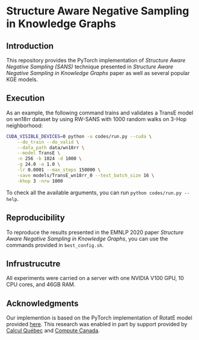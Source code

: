 # Structure Aware Negative Sampling in Knowledge Graphs

## Introduction

This repository provides the PyTorch implementation of _Structure Aware Negative Sampling (SANS)_ technique presented in _Structure Aware Negative Sampling in Knowledge Graphs_ paper as well as several popular KGE models.

## Execution

As an example, the following command trains and validates a TransE model on wn18rr dataset by using RW-SANS with 1000 random walks on 3-Hop neighborhood:

```bash
CUDA_VISIBLE_DEVICES=0 python -u codes/run.py --cuda \
    --do_train --do_valid \
    --data_path data/wn18rr \
    --model TransE \
    -n 256 -b 1024 -d 1000 \
    -g 24.0 -a 1.0 \
    -lr 0.0001 --max_steps 150000 \
    -save models/TransE_wn18rr_0 --test_batch_size 16 \
    -khop 3 -nrw 1000
```

To check all the available arguments, you can run `python codes/run.py --help`.

## Reproducibility

To reproduce the results presented in the EMNLP 2020 paper _Structure Aware Negative Sampling in Knowledge Graphs_, you can use the commands provided in `best_config.sh`.

## Infrustrucutre

All experiments were carried on a server with one NVIDIA V100 GPU, 10 CPU cores, and 46GB RAM.

## Acknowledgments

Our implemention is based on the PyTorch implementation of RotatE model provided [here](https://github.com/DeepGraphLearning/KnowledgeGraphEmbedding).
This research was enabled in part by support provided by [Calcul Québec](https://www.calculquebec.ca/en/) and [Compute Canada](www.computecanada.ca).
